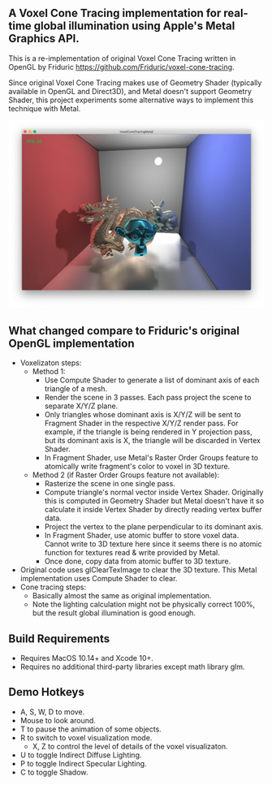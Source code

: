 A Voxel Cone Tracing implementation for real-time global illumination using Apple's Metal Graphics API.
--------------

This is a re-implementation of original Voxel Cone Tracing written in OpenGL by Friduric
https://github.com/Friduric/voxel-cone-tracing.

Since original Voxel Cone Tracing makes use of Geometry Shader (typically available in OpenGL and Direct3D),
and Metal doesn't support Geometry Shader, this project experiments some alternative ways to implement
this technique with Metal.

![](Assets/Screenshots/metal-mac.png)

What changed compare to Friduric's original OpenGL implementation
--------------

* Voxelizaton steps:
    - Method 1:
        - Use Compute Shader to generate a list of dominant axis of each triangle of a mesh.
        - Render the scene in 3 passes. Each pass project the scene to separate X/Y/Z plane.
        - Only triangles whose dominant axis is X/Y/Z will be sent to Fragment Shader in the respective
        X/Y/Z render pass.
        For example, if the triangle is being rendered in Y projection pass, but its dominant axis is X, the
        triangle will be discarded in Vertex Shader.
        - In Fragment Shader, use Metal's Raster Order Groups feature to atomically write fragment's color
        to voxel in 3D texture.
    - Method 2 (if Raster Order Groups feature not available):
        - Rasterize the scene in one single pass.
        - Compute triangle's normal vector inside Vertex Shader. Originally this is computed in Geometry
        Shader but Metal doesn't have it so calculate it inside Vertex Shader by directly reading vertex
        buffer data.
        - Project the vertex to the plane perpendicular to its dominant axis.
        - In Fragment Shader, use atomic buffer to store voxel data. Cannot write to 3D texture here since
        it seems there is no atomic function for textures read & write provided by Metal.
        - Once done, copy data from atomic buffer to 3D texture.
* Original code uses glClearTexImage to clear the 3D texture. This Metal implementation uses Compute Shader to clear.
* Cone tracing steps:
    - Basically almost the same as original implementation.
    - Note the lighting calculation might not be physically correct 100%, but the result global illumination is good
    enough.

Build Requirements
-------
* Requires MacOS 10.14+ and Xcode 10+.
* Requires no additional third-party libraries except math library glm.

Demo Hotkeys
-------
* A, S, W, D to move.
* Mouse to look around.
* T to pause the animation of some objects.
* R to switch to voxel visualization mode.
    - X, Z to control the level of details of the voxel visualizaton.
* U to toggle Indirect Diffuse Lighting.
* P to toggle Indirect Specular Lighting.
* C to toggle Shadow.

